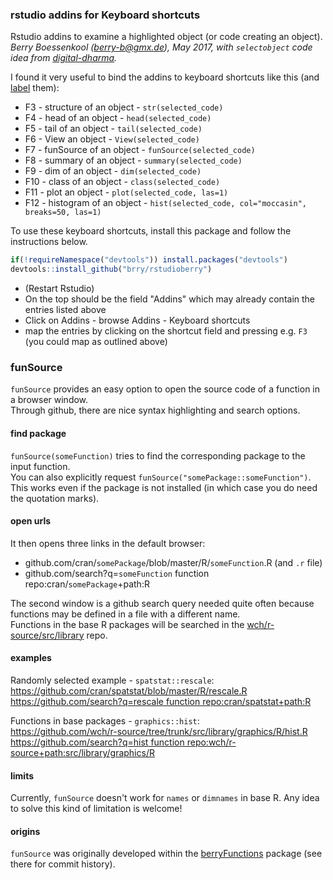 ### rstudio addins for Keyboard shortcuts

Rstudio addins to examine a highlighted object (or code creating an object).  
*Berry Boessenkool (<berry-b@gmx.de>), May 2017, with `selectobject` code idea from
[digital-dharma](https://github.com/digital-dharma/RStudioAddIns).*

I found it very useful to bind the addins to keyboard shortcuts like this (and
[label](https://github.com/brry/rstudioberry/raw/master/inst/keyboardRlabels.ods)
them):

* F3 - structure of an object - `str(selected_code)`
* F4 - head of an object - `head(selected_code)`
* F5 - tail of an object - `tail(selected_code)`
* F6 - View an object - `View(selected_code)`
* F7 - funSource of an object - `funSource(selected_code)`
* F8 - summary of an object - `summary(selected_code)`
* F9 - dim of an object - `dim(selected_code)`
* F10 - class of an object - `class(selected_code)`
* F11 - plot an object - `plot(selected_code, las=1)`
* F12 - histogram of an object - `hist(selected_code, col="moccasin", breaks=50, las=1)`

To use these keyboard shortcuts, install this package and follow the instructions below.

```R
if(!requireNamespace("devtools")) install.packages("devtools")
devtools::install_github("brry/rstudioberry")
```

* (Restart Rstudio)
* On the top should be the field "Addins" which may already contain the entries listed above
* Click on Addins - browse Addins - Keyboard shortcuts 
* map the entries by clicking on the shortcut field and pressing e.g. `F3` (you could map as outlined above)


### funSource
`funSource` provides an easy option to open the source code of a function in a browser window.  
Through github, there are nice syntax highlighting and search options.

#### find package
`funSource(someFunction)` tries to find the corresponding package to the input function.  
You can also explicitly request `funSource("somePackage::someFunction")`.  
This works even if the package is not installed (in which case you do need the quotation marks).

#### open urls
It then opens three links in the default browser:  

* github.com/cran/`somePackage`/blob/master/R/`someFunction`.R (and `.r` file)
* github.com/search?q=`someFunction` function repo:cran/`somePackage`+path:R

The second window is a github search query needed quite often 
because functions may be defined in a file with a different name.  
Functions in the base R packages will be searched in the 
[wch/r-source/src/library](https://github.com/wch/r-source/tree/trunk/src/library) repo.  

#### examples
Randomly selected example - `spatstat::rescale`:  
<https://github.com/cran/spatstat/blob/master/R/rescale.R>  
[https://github.com/search?q=rescale function repo:cran/spatstat+path:R](https://github.com/search?q=rescale%20function%20repo:cran/spatstat+path:R)

Functions in base packages - `graphics::hist`:  
<https://github.com/wch/r-source/tree/trunk/src/library/graphics/R/hist.R>  
[https://github.com/search?q=hist function repo:wch/r-source+path:src/library/graphics/R](https://github.com/search?q=hist%20function%20repo:wch/r-source+path:src/library/graphics/R)

#### limits
Currently, `funSource` doesn't work for `names` or `dimnames` in base R.
Any idea to solve this kind of limitation is welcome!

#### origins
`funSource` was originally developed within the
[berryFunctions](https://github.com/brry/berryFunctions/blob/master/R/funSource.R) 
package (see there for commit history).


